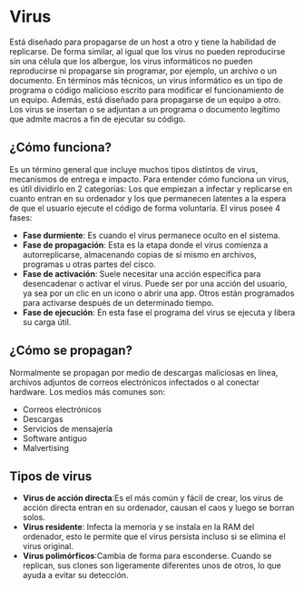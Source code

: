 # Virus

Está diseñado para propagarse de un host a otro y tiene la habilidad de replicarse. De forma similar, al igual que los virus no pueden reproducirse sin una célula que los albergue, los virus informáticos no pueden reproducirse ni propagarse sin programar, por ejemplo, un archivo o un documento. En términos más técnicos, un virus informático es un tipo de programa o código malicioso escrito para modificar el funcionamiento de un equipo. Además, está diseñado para propagarse de un equipo a otro. Los virus se insertan o se adjuntan a un programa o documento legítimo que admite macros a fin de ejecutar su código.

## ¿Cómo funciona?
Es un término general que incluye muchos tipos distintos de virus, mecanismos de entrega e impacto. Para entender cómo funciona un virus, es útil dividirlo en 2 categorías: Los que empiezan a infectar y replicarse en cuanto entran en su ordenador y los que permanecen latentes a la espera de que el usuario ejecute el código de forma voluntaria.
El virus posee 4 fases:
- **Fase durmiente**: Es cuando el virus permanece oculto en el sistema.
- **Fase de propagación**: Esta es la etapa donde el virus comienza a autorreplicarse, almacenando copias de sí mismo en archivos, programas u otras partes del cisco.
- **Fase de activación**: Suele necesitar una acción específica para desencadenar o activar el virus. Puede ser por una acción del usuario, ya sea por un clic en un icono o abrir una app. Otros están programados para activarse después de un determinado tiempo.
- **Fase de ejecución**: En esta fase el programa del virus se ejecuta y libera su carga útil.

## ¿Cómo se propagan?
Normalmente se propagan por medio de descargas maliciosas en línea, archivos adjuntos de correos electrónicos infectados o al conectar hardware. Los medios más comunes son:
- Correos electrónicos
- Descargas
- Servicios de mensajería
- Software antiguo
- Malvertising

## Tipos de virus
- **Virus de acción directa**:Es el más común y fácil de crear, los virus de acción directa entran en su ordenador, causan el caos y luego se borran solos.
- **Virus residente**: Infecta la memoria y se instala en la RAM del ordenador, esto le permite que el virus persista incluso si se elimina el virus original.
- **Virus polimórficos**:Cambia de forma para esconderse. Cuando se replican, sus clones son ligeramente diferentes unos de otros, lo que ayuda a evitar su detección.
